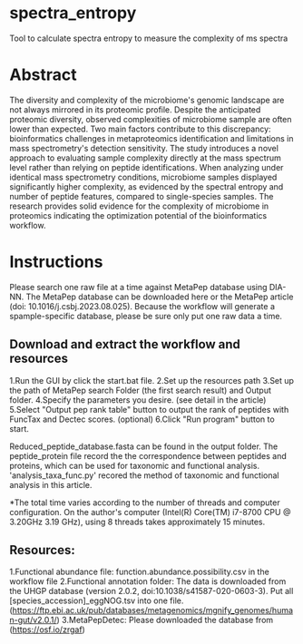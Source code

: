 # spectra_entropy
Tool to calculate spectra entropy to measure the complexity of ms spectra

# Abstract
The diversity and complexity of the microbiome's genomic landscape are not always mirrored in its proteomic profile. Despite the anticipated proteomic diversity, observed complexities of microbiome sample are often lower than expected. Two main factors contribute to this discrepancy: bioinformatics challenges in metaproteomics identification and limitations in mass spectrometry's detection sensitivity. The study introduces a novel approach to evaluating sample complexity directly at the mass spectrum level rather than relying on peptide identifications. When analyzing under identical mass spectrometry conditions, microbiome samples displayed significantly higher complexity, as evidenced by the spectral entropy and number of peptide features, compared to single-species samples. The research provides solid evidence for the complexity of microbiome in proteomics indicating the optimization potential of the bioinformatics workflow.

# Instructions

Please search one raw file at a time against MetaPep database using DIA-NN. The MetaPep database can be downloaded here or the MetaPep article (doi: 10.1016/j.csbj.2023.08.025). Because the workflow will generate a spample-specific database, please be sure only put one raw data a time.


## Download and extract the workflow and resources

1.Run the GUI by click the start.bat file.
2.Set up the resources path
3.Set up the path of MetaPep search Folder (the first search result) and Output folder.
4.Specify the parameters you desire. (see detail in the article)
5.Select "Output pep rank table" button to output the rank of peptides with FuncTax and Dectec scores. (optional)
6.Click "Run program" button to start. 

Reduced_peptide_database.fasta can be found in the output folder. The peptide_protein file record the the correspondence between peptides and proteins, which can be used for taxonomic and functional analysis. 'analysis_taxa_func.py' recored the method of taxonomic and functional analysis in this article. 

*The total time varies according to the number of threads and computer configuration. On the author's computer (Intel(R) Core(TM) i7-8700 CPU @ 3.20GHz   3.19 GHz), using 8 threads takes approximately 15 minutes.


## Resources:
1.Functional abundance file: function.abundance.possibility.csv in the workflow file
2.Functional annotation folder: The data is downloaded from the UHGP database (version 2.0.2, doi:10.1038/s41587-020-0603-3). Put all [species_accession]_eggNOG.tsv into one file. (https://ftp.ebi.ac.uk/pub/databases/metagenomics/mgnify_genomes/human-gut/v2.0.1/)
3.MetaPepDetec: Please downloaded the database from (https://osf.io/zrgaf)


